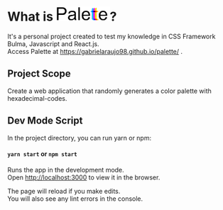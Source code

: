 # What is ![Palette Logo](./src/main/components/img/palette-logo-menor.png)?

It's a personal project created to test my knowledge in CSS Framework Bulma, Javascript and React.js.<br/>
Access Palette at https://gabrielaraujo98.github.io/palette/ .<br/>

## Project Scope

Create a web application that randomly generates a color palette with hexadecimal-codes.<br/>

## Dev Mode Script

In the project directory, you can run yarn or npm:

#### `yarn start` or `npm start`

Runs the app in the development mode.<br/>
Open [http://localhost:3000](http://localhost:3000) to view it in the browser.

The page will reload if you make edits.<br/>
You will also see any lint errors in the console.
